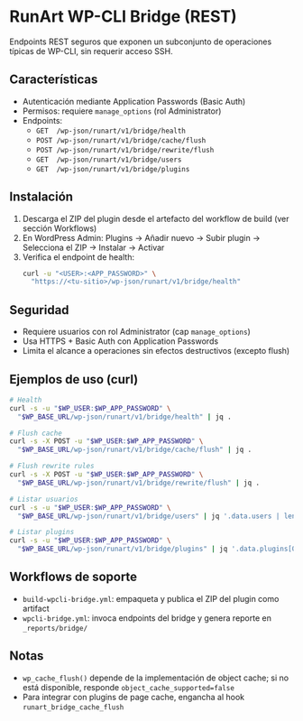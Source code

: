 # RunArt WP-CLI Bridge (REST)

Endpoints REST seguros que exponen un subconjunto de operaciones típicas de WP-CLI, sin requerir acceso SSH.

## Características

- Autenticación mediante Application Passwords (Basic Auth)
- Permisos: requiere `manage_options` (rol Administrator)
- Endpoints:
  - `GET  /wp-json/runart/v1/bridge/health`
  - `POST /wp-json/runart/v1/bridge/cache/flush`
  - `POST /wp-json/runart/v1/bridge/rewrite/flush`
  - `GET  /wp-json/runart/v1/bridge/users`
  - `GET  /wp-json/runart/v1/bridge/plugins`

## Instalación

1. Descarga el ZIP del plugin desde el artefacto del workflow de build (ver sección Workflows)
2. En WordPress Admin: Plugins → Añadir nuevo → Subir plugin → Selecciona el ZIP → Instalar → Activar
3. Verifica el endpoint de health:
   ```bash
   curl -u "<USER>:<APP_PASSWORD>" \
     "https://<tu-sitio>/wp-json/runart/v1/bridge/health"
   ```

## Seguridad

- Requiere usuarios con rol Administrator (cap `manage_options`)
- Usa HTTPS + Basic Auth con Application Passwords
- Limita el alcance a operaciones sin efectos destructivos (excepto flush)

## Ejemplos de uso (curl)

```bash
# Health
curl -s -u "$WP_USER:$WP_APP_PASSWORD" \
  "$WP_BASE_URL/wp-json/runart/v1/bridge/health" | jq .

# Flush cache
curl -s -X POST -u "$WP_USER:$WP_APP_PASSWORD" \
  "$WP_BASE_URL/wp-json/runart/v1/bridge/cache/flush" | jq .

# Flush rewrite rules
curl -s -X POST -u "$WP_USER:$WP_APP_PASSWORD" \
  "$WP_BASE_URL/wp-json/runart/v1/bridge/rewrite/flush" | jq .

# Listar usuarios
curl -s -u "$WP_USER:$WP_APP_PASSWORD" \
  "$WP_BASE_URL/wp-json/runart/v1/bridge/users" | jq '.data.users | length'

# Listar plugins
curl -s -u "$WP_USER:$WP_APP_PASSWORD" \
  "$WP_BASE_URL/wp-json/runart/v1/bridge/plugins" | jq '.data.plugins[0]'
```

## Workflows de soporte

- `build-wpcli-bridge.yml`: empaqueta y publica el ZIP del plugin como artifact
- `wpcli-bridge.yml`: invoca endpoints del bridge y genera reporte en `_reports/bridge/`

## Notas

- `wp_cache_flush()` depende de la implementación de object cache; si no está disponible, responde `object_cache_supported=false`
- Para integrar con plugins de page cache, engancha al hook `runart_bridge_cache_flush`
